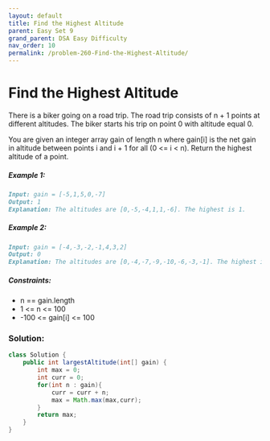 ```yaml
---
layout: default
title: Find the Highest Altitude
parent: Easy Set 9
grand_parent: DSA Easy Difficulty
nav_order: 10
permalink: /problem-260-Find-the-Highest-Altitude/
---
```

# Find the Highest Altitude

There is a biker going on a road trip. The road trip consists of n + 1 points at different altitudes. The biker starts his trip on point 0 with altitude equal 0.

You are given an integer array gain of length n where gain[i] is the net gain in altitude between points i​​​​​​ and i + 1 for all (0 <= i < n). Return the highest altitude of a point.

##### Example 1:
```markdown
Input: gain = [-5,1,5,0,-7]
Output: 1
Explanation: The altitudes are [0,-5,-4,1,1,-6]. The highest is 1.
```
##### Example 2:
```markdown
Input: gain = [-4,-3,-2,-1,4,3,2]
Output: 0
Explanation: The altitudes are [0,-4,-7,-9,-10,-6,-3,-1]. The highest is 0.
```
##### Constraints:
* n == gain.length
* 1 <= n <= 100
* -100 <= gain[i] <= 100

### Solution:
```java
class Solution {
    public int largestAltitude(int[] gain) {
        int max = 0;
        int curr = 0;
        for(int n : gain){
            curr = curr + n;
            max = Math.max(max,curr);
        }
        return max;
    }
}
```